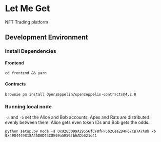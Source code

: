# Let Me Get

NFT Trading platform

## Development Environment

### Install Dependencies

#### Frontend

    cd frontend && yarn

#### Contracts

    brownie pm install OpenZeppelin/openzeppelin-contracts@4.2.0

### Running local node

`-a` and `-b` set the Alice and Bob accounts.  Apes and Rats are distributed evenly between them.  Alice gets even token IDs and Bob gets the odds.

    python setup.py node -a 0x9283099A29556fCF8fFF5b2Cea2D4F67CB7A7A8b -b 0x4984449818A45D0D43C8E69a5E56fb6ADb621d41

